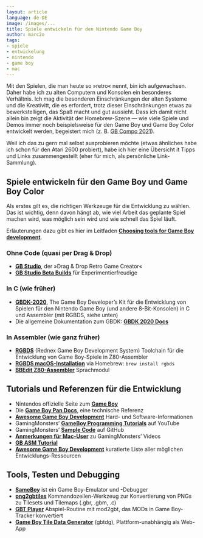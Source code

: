 ```yaml
---
layout: article
language: de-DE
image: /images/...
title: Spiele entwickeln für den Nintendo Game Boy
author: marc2o
tags:
- spiele
- entwickelung
- nintendo
- game boy
- mac
---
```


Mit den Spielen, die man heute so »retro« nennt, bin ich aufgewachsen. Daher habe ich zu alten Computern und Konsolen ein besonderes Verhältnis. Ich mag die besonderen Einschränkungen der alten Systeme und die Kreativitt, die es erfordert, trotz dieser Einschränkungen etwas zu bewerkstelligen, das Spaß macht und gut aussieht. Dass ich damit nicht allein bin zeigt die Aktivität der Homebrew-Szene — wie viele Spiele und Demos immer noch beispielsweise für den Game Boy und Game Boy Color entwickelt werden, begeistert mich (z. B. [GB Compo 2021](https://itch.io/jam/gbcompo21)).

Weil ich das zu gern mal selbst ausprobieren möchte (etwas ähnliches habe ich schon für den Atari 2600 probiert), habe ich hier eine Übersicht it Tipps und Links zusammengestellt (eher für mich, als persönliche Link-Sammlung).


## Spiele entwickeln für den Game Boy und Game Boy Color

Als erstes gilt es, die richtigen Werkzeuge für die Entwicklung zu wählen. Das ist wichtig, denn davon hängt ab, wie viel Arbeit das geplante Spiel machen wird, was möglich sein wird und wie schnell das Spiel läuft.

Erläuterungen dazu gibt es hier im Leitfaden [**Choosing tools for Game Boy development**](https://gbdev.io/guides/tools.html).


### Ohne Code (quasi per Drag & Drop)

- [**GB Studio**](https://www.gbstudio.dev/), der »Drag & Drop Retro Game Creator«
- [**GB Studio Beta Builds**](https://github.com/chrismaltby/gb-studio/tree/v2beta#beta-builds) für Experimentierfreudige


### In C (wie früher)

- [**GBDK-2020**](https://github.com/gbdk-2020/gbdk-2020), The Game Boy Developer’s Kit für die Entwicklung von Spielen für den Nintendo Game Boy (und andere 8-Bit-Konsolen) in C und Assembler (mit RGBDS, siehe unten)
- Die allgemeine Dokumentation zum GBDK: [**GBDK 2020 Docs**](https://bbbbbr.github.io/gbdk-2020/docs/api/index.html)


### In Assembler (wie ganz früher)

- [**RGBDS**](https://github.com/gbdev/rgbds) (Rednex Game Boy Development System) Toolchain für die Entwicklung von Game Boy-Spiele in Z80-Assembler
- [**RGBDS macOS-Installation**](https://rgbds.gbdev.io/install/macos) via Homebrew: `brew install rgbds`
- [**BBEdit Z80-Assembler**](https://derekbolli.wordpress.com/2012/11/16/editing-z80-assembler-zasm-source-files-with-bbedit/) Sprachmodul


## Tutorials und Referenzen für die Entwicklung

- Nintendos offizielle Seite zum [**Game Boy**](https://www.nintendo.de/Unternehmen/Unternehmensgeschichte/Game-Boy/Game-Boy-627031.html)
- Die [**Game Boy Pan Docs**](https://gbdev.io/pandocs/), eine technische Referenz
- [**Awesome Game Boy Development**](https://gbdev.io/list.html) Hard- und Software-Informationen
- GamingMonsters’ [**GameBoy Programming Tutorials**](https://www.youtube.com/playlist?list=PLeEj4c2zF7PaFv5MPYhNAkBGrkx4iPGJo) auf YouTube
- GamingMonsters’ [**Sample Code**](https://github.com/gingemonster/GamingMonstersGameBoySampleCode) auf GitHub
- [**Anmerkungen für Mac-User**](https://gist.github.com/keztricks/863349fd597f8e43f42976a1ca19e263) zu GamingMonsters’ Videos
- [**GB ASM Tutorial**](https://eldred.fr/gb-asm-tutorial/index.html)
- [**Awesome Game Boy Development**](https://github.com/gbdev/awesome-gbdev) kuratierte Liste aller möglichen Entwicklungs-Ressourcen

## Tools, Testen und Debugging

- [**SameBoy**](https://sameboy.github.io/) ist ein Game Boy-Emulator und -Debugger
- [**png2gbtiles**](https://github.com/bbbbbr/gimp-tilemap-gb/tree/master/console) Kommandozeilen-Werkzeug zur Konvertierung von PNGs zu Tilesets und Tilemaps (.gbr, .gbm, .c)
- [**GBT Player**](https://github.com/AntonioND/gbt-player) Abspiel-Routine mit mod2gbt, das MODs in Game Boy-Tracker konvertiert
- [**Game Boy Tile Data Generator**](https://github.com/chrisantonellis/gbtdg) (gbtdg), Plattform-unabhängig als Web-App
